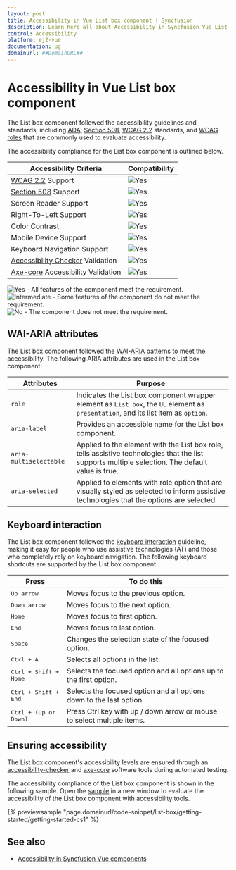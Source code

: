 ```yaml
---
layout: post
title: Accessibility in Vue List box component | Syncfusion
description: Learn here all about Accessibility in Syncfusion Vue List box component of Syncfusion Essential JS 2 and more.
control: Accessibility 
platform: ej2-vue
documentation: ug
domainurl: ##DomainURL##
---
```


# Accessibility in Vue List box component

The List box component followed the accessibility guidelines and standards, including [ADA](https://www.ada.gov/), [Section 508](https://www.section508.gov/), [WCAG 2.2](https://www.w3.org/TR/WCAG22/) standards, and [WCAG roles](https://www.w3.org/TR/wai-aria/#roles) that are commonly used to evaluate accessibility.

The accessibility compliance for the List box component is outlined below.

| Accessibility Criteria | Compatibility |
| -- | -- |
| [WCAG 2.2](https://www.w3.org/TR/WCAG22/) Support | <img src="https://cdn.syncfusion.com/content/images/documentation/full.png" alt="Yes"> |
| [Section 508](https://www.section508.gov/) Support | <img src="https://cdn.syncfusion.com/content/images/documentation/full.png" alt="Yes"> |
| Screen Reader Support | <img src="https://cdn.syncfusion.com/content/images/documentation/full.png" alt="Yes"> |
| Right-To-Left Support | <img src="https://cdn.syncfusion.com/content/images/documentation/full.png" alt="Yes"> |
| Color Contrast | <img src="https://cdn.syncfusion.com/content/images/documentation/full.png" alt="Yes"> |
| Mobile Device Support | <img src="https://cdn.syncfusion.com/content/images/documentation/full.png" alt="Yes"> |
| Keyboard Navigation Support | <img src="https://cdn.syncfusion.com/content/images/documentation/full.png" alt="Yes"> |
| [Accessibility Checker](https://www.npmjs.com/package/accessibility-checker) Validation | <img src="https://cdn.syncfusion.com/content/images/documentation/full.png" alt="Yes"> |
| [Axe-core](https://www.npmjs.com/package/axe-core) Accessibility Validation | <img src="https://cdn.syncfusion.com/content/images/documentation/full.png" alt="Yes"> |

<style>
    .post .post-content img {
        display: inline-block;
        margin: 0.5em 0;
    }
</style>
<div><img src="https://cdn.syncfusion.com/content/images/documentation/full.png" alt="Yes"> - All features of the component meet the requirement.</div>

<div><img src="https://cdn.syncfusion.com/content/images/documentation/partial.png" alt="Intermediate"> - Some features of the component do not meet the requirement.</div>

<div><img src="https://cdn.syncfusion.com/content/images/documentation/not-supported.png" alt="No"> - The component does not meet the requirement.</div>

## WAI-ARIA attributes

The List box component followed the [WAI-ARIA](https://www.w3.org/WAI/ARIA/apg/patterns/listbox/) patterns to meet the accessibility. The following ARIA attributes are used in the List box component:

| Attributes | Purpose |
| --- | --- |
| `role` | Indicates the List box component wrapper element as `List box`, the `UL` element as `presentation`, and its list item as `option`. |
| `aria-label` | Provides an accessible name for the List box component. |
| `aria-multiselectable` | Applied to the element with the List box role, tells assistive technologies that the list supports multiple selection. The default value is true. |
| `aria-selected` | Applied to elements with role option that are visually styled as selected to inform assistive technologies that the options are selected. |

## Keyboard interaction

The List box component followed the [keyboard interaction](https://www.w3.org/WAI/ARIA/apg/patterns/listbox/#keyboardinteraction) guideline, making it easy for people who use assistive technologies (AT) and those who completely rely on keyboard navigation. The following keyboard shortcuts are supported by the List box component.

| **Press** | **To do this** |
| --- | --- |
| <kbd>Up arrow</kbd> | Moves focus to the previous option. |
| <kbd>Down arrow</kbd> | Moves focus to the next option. |
| <kbd>Home</kbd> | Moves focus to first option. |
| <kbd>End</kbd> | Moves focus to last option. |
| <kbd>Space</kbd> | Changes the selection state of the focused option. |
| <kbd>Ctrl + A</kbd> | Selects all options in the list. |
| <kbd>Ctrl + Shift + Home</kbd> | Selects the focused option and all options up to the first option. |
| <kbd>Ctrl + Shift + End</kbd> | Selects the focused option and all options down to the last option. |
| <kbd>Ctrl + (Up or Down)</kbd> | Press Ctrl key with up / down arrow or mouse to select multiple items. |

## Ensuring accessibility

The List box component's accessibility levels are ensured through an [accessibility-checker](https://www.npmjs.com/package/accessibility-checker) and [axe-core](https://www.npmjs.com/package/axe-core) software tools during automated testing.

The accessibility compliance of the List box component is shown in the following sample. Open the [sample](https://ej2.syncfusion.com/accessibility/list-box.html) in a new window to evaluate the accessibility of the List box component with accessibility tools.

{% previewsample "page.domainurl/code-snippet/list-box/getting-started/getting-started-cs1" %}

## See also

* [Accessibility in Syncfusion Vue components](../common/accessibility)
